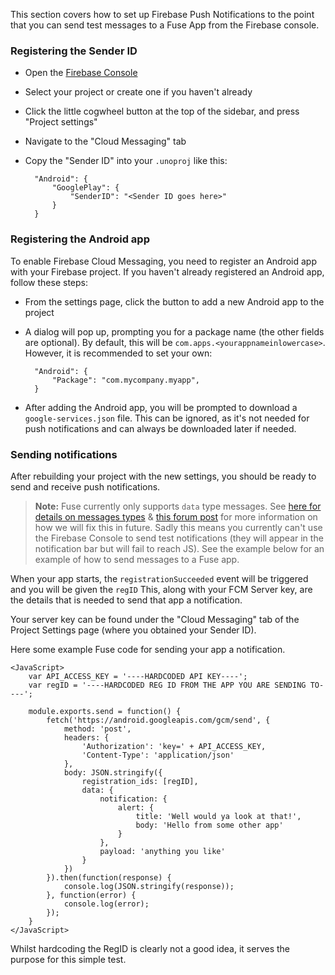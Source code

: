 This section covers how to set up Firebase Push Notifications to the point that you can send test messages to a Fuse App from the Firebase console.

### Registering the Sender ID

- Open the [Firebase Console](https://console.firebase.google.com)
- Select your project or create one if you haven't already
- Click the little cogwheel button at the top of the sidebar, and press "Project settings"
- Navigate to the "Cloud Messaging" tab
- Copy the "Sender ID" into your `.unoproj` like this:

		"Android": {
			"GooglePlay": {
				"SenderID": "<Sender ID goes here>"
			}
		}

### Registering the Android app

To enable Firebase Cloud Messaging, you need to register an Android app with your Firebase project.
If you haven't already registered an Android app, follow these steps:

- From the settings page, click the button to add a new Android app to the project
- A dialog will pop up, prompting you for a package name (the other fields are optional).
	By default, this will be `com.apps.<yourappnameinlowercase>`.
	However, it is recommended to set your own:

		"Android": {
			"Package": "com.mycompany.myapp",
		}

- After adding the Android app, you will be prompted to download a `google-services.json` file.
	This can be ignored, as it's not needed for push notifications and can always be downloaded later if needed.

### Sending notifications

After rebuilding your project with the new settings, you should be ready to send and receive push notifications.

> **Note:** Fuse currently only supports `data` type messages. See [here for details on messages types](https://firebase.google.com/docs/cloud-messaging/concept-options#data_messages) & [this forum post](https://www.fusetools.com/community/forums/howto_discussions/push_notificacions_with_google_firebase_notificati?page=1&highlight=22e21e83-bbf1-44c9-acc7-0cc9eb00edc9#post-22e21e83-bbf1-44c9-acc7-0cc9eb00edc9) for more information on how we will fix this in future.
> Sadly this means you currently can't use the Firebase Console to send test notifications (they will appear in the notification bar but will fail to reach JS).
> See the example below for an example of how to send messages to a Fuse app.

When your app starts, the `registrationSucceeded` event will be triggered and you will be given the `regID`
This, along with your FCM Server key, are the details that is needed to send that app a notification.

Your server key can be found under the "Cloud Messaging" tab of the Project Settings page (where you obtained your Sender ID).

Here some example Fuse code for sending your app a notification.

    <JavaScript>
        var API_ACCESS_KEY = '----HARDCODED API KEY----';
        var regID = '----HARDCODED REG ID FROM THE APP YOU ARE SENDING TO----';

        module.exports.send = function() {
            fetch('https://android.googleapis.com/gcm/send', {
                method: 'post',
                headers: {
                    'Authorization': 'key=' + API_ACCESS_KEY,
                    'Content-Type': 'application/json'
                },
                body: JSON.stringify({
                    registration_ids: [regID],
                    data: {
                        notification: {
                            alert: {
                                title: 'Well would ya look at that!',
                                body: 'Hello from some other app'
                            }
                        },
                        payload: 'anything you like'
                    }
                })
            }).then(function(response) {
                console.log(JSON.stringify(response));
            }, function(error) {
                console.log(error);
            });
        }
    </JavaScript>

Whilst hardcoding the RegID is clearly not a good idea, it serves the purpose for this simple test.
